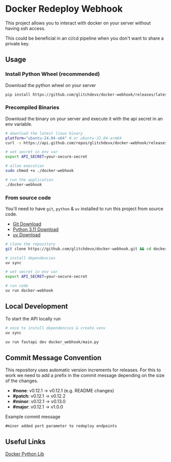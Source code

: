 # Docker Redeploy Webhook

This project allows you to interact with docker on your server without having ssh access.

This could be beneficial in an ci/cd pipeline when you don't want to share a private key.

## Usage

### Install Python Wheel (recommended)

Download the python wheel on your server 

```bash
pip install https://github.com/glitchdevx/docker-webhook/releases/latest/download/docker_webhook-0.12.14-py3-none-any.whl
```

### Precompiled Binaries

Download the binary on your server and execute it with the api secret in an env variable.

```bash
# download the latest linux binary
platform="ubuntu-24.04-x64" # or ubuntu-22.04-arm64
curl -s https://api.github.com/repos/glitchdevx/docker-webhook/releases/latest | grep -w "browser_download_url" | grep -e "$platform" | sed -E 's/.*: "(.*)"/\1/' | xargs wget

# set secret in env var
export API_SECRET=your-secure-secret

# allow execution
sudo chmod +x ./docker-webhook

# run the application
./docker-webhook
```

### From source code

You'll need to have `git`, `python` & `uv` installed to run this project from source code.

- [Git Download](https://git-scm.com/downloads)
- [Python 3.11 Download](https://www.python.org/downloads/)
- [uv Download](https://docs.astral.sh/uv/getting-started/installation/)


```bash
# clone the repository
git clone https://github.com/glitchdevx/docker-webhook.git && cd docker-webhook

# install dependencies
uv sync

# set secret in env var
export API_SECRET=your-secure-secret

# run code
uv run docker-webhook
```

## Local Development

To start the API locally run

```bash
# once to install dependencies & create venv
uv sync

uv run fastapi dev docker_webhook/main.py
```

## Commit Message Convention
This repository uses automatic version increments for releases. 
For this to work we need to add a prefix in the commit message depending on the size of the changes.

- **#none**: v0.12.1 -> v0.12.1 (e.g. README changes)
- **#patch**: v0.12.1 -> v0.12.2
- **#minor**: v0.12.1 -> v0.13.0
- **#major**: v0.12.1 -> v1.0.0

Example commit message
```
#minor added port parameter to redeploy endpoints
```


## Useful Links
[Docker Python Lib](https://docker-py.readthedocs.io/en/stable/)
